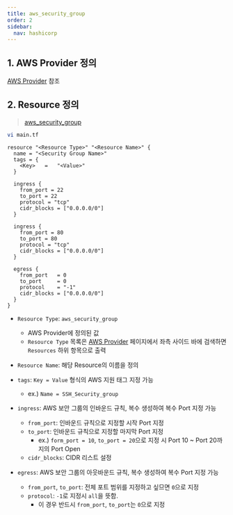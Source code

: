 ```yaml
---
title: aws_security_group
order: 2
sidebar:
  nav: hashicorp
---
```


## 1. AWS Provider 정의

 [AWS Provider](https://kim-dongoh.github.io/documents/hashicorp/terraform/provider/aws/) 참조



## 2. Resource 정의

> [aws_security_group](https://registry.terraform.io/providers/hashicorp/aws/latest/docs/resources/security_group)

```bash
vi main.tf
```

```hcl
resource "<Resource Type>" "<Resource Name>" {
  name = "<Security Group Name>"
  tags = {
  	<Key>	=	"<Value>"
  }
  
  ingress {
    from_port = 22
    to_port = 22
    protocol = "tcp"
    cidr_blocks = ["0.0.0.0/0"]
  }
  
  ingress {
    from_port = 80
    to_port = 80
    protocol = "tcp"
    cidr_blocks = ["0.0.0.0/0"]
  }
  
  egress {
    from_port   = 0
    to_port     = 0
    protocol    = "-1"
    cidr_blocks = ["0.0.0.0/0"]
  }
}
```

* `Resource Type`: `aws_security_group`
  * AWS Provider에 정의된 값
  * `Resource Type` 목록은 [AWS Provider](https://registry.terraform.io/providers/hashicorp/aws/latest/docs) 페이지에서 좌측 사이드 바에 검색하면 `Resources` 하위 항목으로 출력
* `Resource Name`: 해당 Resource의 이름을 정의
* `tags`: `Key = Value` 형식의 AWS 지원 태그 지정 가능
  * ex.) `Name = SSH_Security_group`
* `ingress`: AWS 보안 그룹의 인바운드 규칙, 복수 생성하여 복수 Port 지정 가능
  * `from_port`: 인바운드 규칙으로 지정할 시작 Port 지정
  * `to_port`: 인바운드 규칙으로 지정할 마지막 Port 지정
    * ex.) `form_port = 10`, `to_port = 20`으로 지정 시 Port 10 ~ Port 20까지의 Port Open
  * `cidr_blocks`: CIDR 리스트 설정

* `egress`: AWS 보안 그룹의 아웃바운드 규칙, 복수 생성하여 복수 Port 지정 가능
  * `from_port`, `to_port`: 전체 포트 범위를 지정하고 싶므면 `0`으로 지정
  * `protocol`: `-1`로 지정시 `all`을 뜻함.
    * 이 경우 반드시 `from_port`, `to_port`는 `0`으로 지정
